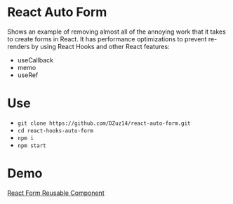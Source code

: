 # React Auto Form
Shows an example of removing almost all of the annoying work that it takes to create forms in React. It has performance optimizations to prevent re-renders by using React Hooks and other React features:

- useCallback
- memo
- useRef

# Use
- `git clone https://github.com/DZuz14/react-auto-form.git`
- `cd react-hooks-auto-form`
- `npm i`
- `npm start`

# Demo
[React Form Reusable Component](https://dzuz14.github.io/react-auto-form/)
